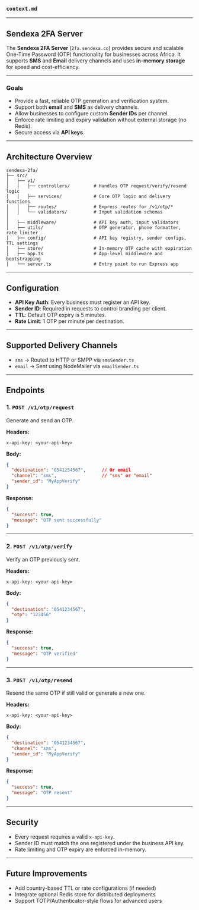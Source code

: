 ### `context.md`

---

## **Sendexa 2FA Server**

The **Sendexa 2FA Server** (`2fa.sendexa.co`) provides secure and scalable One-Time Password (OTP) functionality for businesses across Africa. It supports **SMS** and **Email** delivery channels and uses **in-memory storage** for speed and cost-efficiency.

---

### **Goals**

* Provide a fast, reliable OTP generation and verification system.
* Support both **email** and **SMS** as delivery channels.
* Allow businesses to configure custom **Sender IDs** per channel.
* Enforce rate limiting and expiry validation without external storage (no Redis).
* Secure access via **API keys**.

---

## **Architecture Overview**

```
sendexa-2fa/
├── src/
│   ├── v1/
│   │   ├── controllers/         # Handles OTP request/verify/resend logic
│   │   ├── services/            # Core OTP logic and delivery functions
│   │   ├── routes/              # Express routes for /v1/otp/*
│   │   └── validators/          # Input validation schemas
│
│   ├── middleware/              # API key auth, input validators
│   ├── utils/                   # OTP generator, phone formatter, rate limiter
│   ├── config/                  # API key registry, sender configs, TTL settings
│   ├── store/                   # In-memory OTP cache with expiration
│   ├── app.ts                   # App-level middleware and bootstrapping
│   └── server.ts                # Entry point to run Express app
```

---

## **Configuration**

* **API Key Auth**: Every business must register an API key.
* **Sender ID**: Required in requests to control branding per client.
* **TTL**: Default OTP expiry is 5 minutes.
* **Rate Limit**: 1 OTP per minute per destination.

---

## **Supported Delivery Channels**

* `sms` → Routed to HTTP or SMPP via `smsSender.ts`
* `email` → Sent using NodeMailer via `emailSender.ts`

---

## **Endpoints**

### 1. **`POST /v1/otp/request`**

Generate and send an OTP.

**Headers:**

```
x-api-key: <your-api-key>
```

**Body:**

```json
{
  "destination": "0541234567",      // Or email
  "channel": "sms",                 // "sms" or "email"
  "sender_id": "MyAppVerify"
}
```

**Response:**

```json
{
  "success": true,
  "message": "OTP sent successfully"
}
```

---

### 2. **`POST /v1/otp/verify`**

Verify an OTP previously sent.

**Headers:**

```
x-api-key: <your-api-key>
```

**Body:**

```json
{
  "destination": "0541234567",
  "otp": "123456"
}
```

**Response:**

```json
{
  "success": true,
  "message": "OTP verified"
}
```

---

### 3. **`POST /v1/otp/resend`**

Resend the same OTP if still valid or generate a new one.

**Headers:**

```
x-api-key: <your-api-key>
```

**Body:**

```json
{
  "destination": "0541234567",
  "channel": "sms",
  "sender_id": "MyAppVerify"
}
```

**Response:**

```json
{
  "success": true,
  "message": "OTP resent"
}
```

---

## **Security**

* Every request requires a valid `x-api-key`.
* Sender ID must match the one registered under the business API key.
* Rate limiting and OTP expiry are enforced in-memory.

---

## **Future Improvements**

* Add country-based TTL or rate configurations (if needed)
* Integrate optional Redis store for distributed deployments
* Support TOTP/Authenticator-style flows for advanced users


